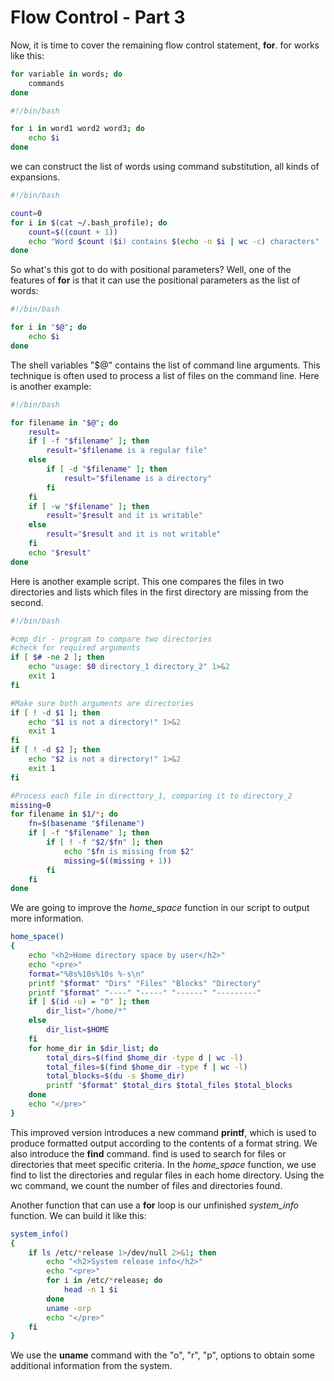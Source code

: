 # Flow Control - Part 3
Now, it is time to cover the remaining flow control statement, **for**. for works like this:
```bash
for variable in words; do
	commands
done
```
```bash
#!/bin/bash

for i in word1 word2 word3; do
	echo $i
done
```
we can construct the list of words using command substitution, all kinds of expansions.
```bash
#!/bin/bash

count=0
for i in $(cat ~/.bash_profile); do
	count=$((count + 1))
	echo "Word $count ($i) contains $(echo -n $i | wc -c) characters"
done
```
So what's this got to do with positional parameters? Well, one of the features of **for** is that it can use the positional parameters as the list of words:
```bash
#!/bin/bash

for i in "$@"; do
	echo $i
done
```
The shell variables "$@" contains the list of command line arguments. This technique is often used to process a list of files on the command line. Here is another example:
```bash
#!/bin/bash

for filename in "$@"; do
	result=
	if [ -f "$filename" ]; then
		result="$filename is a regular file"
	else
		if [ -d "$filename" ]; then
			result="$filename is a directory"
		fi
	fi
	if [ -w "$filename" ]; then
		result="$result and it is writable"
	else
		result="$result and it is not writable"
	fi
	echo "$result"
done
```
Here is another example script. This one compares the files in two directories and lists which files in the first directory are missing from the second.
```bash
#!/bin/bash

#cmp_dir - program to compare two directories
#check for required arguments
if [ $# -ne 2 ]; then
	echo "usage: $0 directory_1 directory_2" 1>&2
	exit 1
fi

#Make sure both arguments are directories
if [ ! -d $1 ]; then
	echo "$1 is not a directory!" 1>&2
	exit 1
fi
if [ ! -d $2 ]; then
	echo "$2 is not a directory!" 1>&2
	exit 1
fi

#Process each file in directtory_1, comparing it to directory_2
missing=0
for filename in $1/*; do
	fn=$(basename "$filename")
	if [ -f "$filename" ]; then
		if [ ! -f "$2/$fn" ]; then
			echo "$fn is missing from $2"
			missing=$((missing + 1))
		fi
	fi
done
```
We are going to improve the *home_space* function in our script to output more information.
```bash
home_space()
{
	echo "<h2>Home directory space by user</h2>"
	echo "<pre>"
	format="%8s%10s%10s	%-s\n"
	printf "$format" "Dirs" "Files" "Blocks" "Directory"
	printf "$format" "----" "-----" "------" "---------"
	if [ $(id -u) = "0" ]; then
		dir_list="/home/*"
	else
		dir_list=$HOME
	fi
	for home_dir in $dir_list; do
		total_dirs=$(find $home_dir -type d | wc -l)
		total_files=$(find $home_dir -type f | wc -l)
		total_blocks=$(du -s $home_dir)
		printf "$format" $total_dirs $total_files $total_blocks
	done
	echo "</pre>"
}
```
This improved version introduces a new command **printf**, which is used to produce formatted output according to the contents of a format string.
We also introduce the **find** command. find is used to search for files or directories that meet specific criteria. In the *home_space* function, we use find to list the directories and regular files in each home directory. Using the wc command, we count the number of files and directories found.

Another function that can use a **for** loop is our unfinished *system_info* function. We can build it like this:
```bash
system_info()
{
	if ls /etc/*release 1>/dev/null 2>&1; then
		echo "<h2>System release info</h2>"
		echo "<pre>"
		for i in /etc/*release; do
			head -n 1 $i
		done
		uname -orp
		echo "</pre>"
	fi
}
```
We use the **uname** command with the "o", "r", "p", options to obtain some additional information from the system.
<!--stackedit_data:
eyJoaXN0b3J5IjpbLTE1NzU4Mzk1LC0zOTY4MjkzMTYsLTExOT
A1ODQzNTVdfQ==
-->